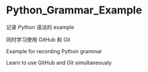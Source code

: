# Python_Grammar_Example
记录 Python 语法的 example

同时学习使用 GitHub 和 Git

Example for recording Python grammar

Learn to use GitHub and Git simultaneously
